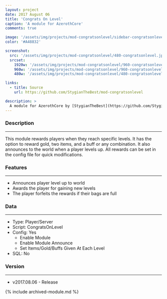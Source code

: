 ```yaml
---
layout: project
date: 2017 August 06
title: 'Congrats On Level'
caption: 'A module for AzerothCore'
comments: true

image: '/assets/img/projects/mod-congratsonlevel/sidebar-congratsonlevel.jpg'
color: '#A48832'

screenshot:
  src: '/assets/img/projects/mod-congratsonlevel/480-congratsonlevel.jpg'
  srcset:
    1920w: '/assets/img/projects/mod-congratsonlevel/960-congratsonlevel.jpg'
    960w: '/assets/img/projects/mod-congratsonlevel/960-congratsonlevel.jpg'
    480w: '/assets/img/projects/mod-congratsonlevel/480-congratsonlevel.jpg'

links:
  - title: Source
    url: https://github.com/StygianTheBest/mod-congratsonlevel

description: >
  A module for AzerothCore by [StygianTheBest](https://github.com/StygianTheBest/){:target="_blank"}.
---
```



### Description ###
------------------------------------------------------------------------------------------------------------------
This module rewards players when they reach specific levels. It has the option to reward gold, two items, and a
buff or any combination. It also announces to the world when a player levels up. All rewards can be set in the 
config file for quick modifications.


### Features ###
------------------------------------------------------------------------------------------------------------------
- Announces player level up to world
- Awards the player for gaining new levels
- The player forfeits the rewards if their bags are full


### Data ###
------------------------------------------------------------------------------------------------------------------
- Type: Player/Server
- Script: CongratsOnLevel
- Config: Yes
    - Enable Module
    - Enable Module Announce
    - Set Items/Gold/Buffs Given At Each Level
- SQL: No


### Version ###
------------------------------------------------------------------------------------------------------------------
- v2017.08.06 - Release

{% include archived-module.md %}